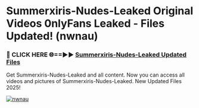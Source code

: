 # Summerxiris-Nudes-Leaked Original Videos 0nlyFans Leaked - Files Updated! (nwnau)

<h3>🔴 CLICK HERE 🌐==►► <a href="https://tinyurl.com/52m3yx9h" rel="nofollow">Summerxiris-Nudes-Leaked Updated Files</a></h3>

Get Summerxiris-Nudes-Leaked and all content. Now you can access all videos and pictures of Summerxiris-Nudes-Leaked. New Updated Files 2025!

[![nwnau](https://i.imgur.com/TnHtlc8.gif)](https://tinyurl.com/52m3yx9h)
